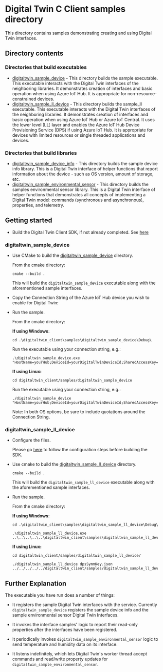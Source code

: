 # Digital Twin C Client samples directory

This directory contains samples demonstrating creating and using Digital Twin interfaces.  

## Directory contents

### Directories that build executables
* [digitaltwin\_sample\_device](./digitaltwin_sample_device) - This directory builds the sample executable.  This executable interacts with the Digital Twin interfaces of the neighboring libraries.  It demonstrates creation of interfaces and basic operation when using Azure IoT Hub. It is appropriate for non-resource-constrained devices.
* [digitaltwin\_sample\_ll_device](./digitaltwin_sample_ll_device) - This directory builds the sample_ll executable. This executable interacts with the Digital Twin interfaces of the neighboring libraries.  It demonstrates creation of interfaces and basic operation when using Azure IoT Hub or Azure IoT Central.  It uses the lower level (LL) layer and enables the Azure IoT Hub Device Provisioning Service (DPS) if using Azure IoT Hub.  It is appropriate for devices with limited resources or single threaded applications and devices.

### Directories that build libraries
* [digitaltwin\_sample\_device_info](./digitaltwin_sample_device_info) - This directory builds the sample device info library.  This is a Digital Twin interface of helper functions that report information about the device - such as OS version, amount of storage, etc.
* [digitaltwin\_sample\_environmental_sensor](./digitaltwin_sample_environmental_sensor) - This directory builds the samples environmental sensor library.  This is a Digital Twin interface of helper functions that demonstrates all concepts of implementing a Digital Twin model: commands (synchronous and asynchronous), properties, and telemetry.

## Getting started

* Build the Digital Twin Client SDK, if not already completed. See [here](../doc/building_sdk.md)

### digitaltwin\_sample\_device

* Use CMake to build the [digitaltwin\_sample\_device](digitaltwin_sample_device) directory.

  From the cmake directory:
  ```
  cmake --build .
  ```
  This will build the `digitaltwin_sample_device` executable along with the aforementioned sample interfaces.

* Copy the Connection String of the Azure IoT Hub device you wish to enable for Digital Twin:

* Run the sample.

  From the cmake directory:
  
  **If using Windows:** 

  ```
  cd .\digitaltwin_client\samples\digitaltwin_sample_device\Debug\
  ```
  Run the executable using your connection string, e.g.:
  ```
  .\digitaltwin_sample_device.exe "HostName=yourHub;DeviceId=yourDigitalTwinDeviceId;SharedAccessKey=secret"
  ```

  **If using Linux:**

  ```
  cd digitaltwin_client/samples/digitaltwin_sample_device
  ```
  Run the executable using your connection string, e.g.:
  ```
  ./digitaltwin_sample_device "HostName=yourHub;DeviceId=yourDigitalTwinDeviceId;SharedAccessKey=secret"
  ```

  Note: In both OS options, be sure to include quotations around the Connection String.



### digitaltwin\_sample\_ll_device

* Configure the files.

  Please go [here](./digitaltwin_sample_ll_device) to follow the configuration steps before building the SDK.

* Use cmake to build the [digitaltwin\_sample\_ll_device](digitaltwin_sample_ll_device) directory.

  ```
  cmake --build .
  ```
  This will build the `digitaltwin_sample_ll_device` executable along with the aforementioned sample interfaces.
  
* Run the sample.

  From the cmake directory:

  **If using Windows:** 
  ```
  cd .\digitaltwin_client\samples\digitaltwin_sample_ll_device\Debug\

  .\digitaltwin_sample_ll_device.exe ..\..\..\..\..\digitaltwin_client\samples\digitaltwin_sample_ll_device\sample_config\dpsSymmKey.json
  ```

  **If using Linux:**
  ```
  cd digitaltwin_client/samples/digitaltwin_sample_ll_device/
  
  ./digitaltwin_sample_ll_device dpsSymmKey.json ../../../../../digitaltwin_client/samples/digitaltwin_sample_ll_device/sample_config/dpsSymmKey.json
  ```


## Further Explanation

  The executable you have run does a number of things:

  * It registers the sample Digital Twin interfaces with the service.  Currently `digitaltwin_sample_device` registers the sample device info and the sample environmental sensor Digital Twin Interfaces.

  * It invokes the interface samples' logic to report their read-only properties after the interfaces have been registered.

  * It periodically invokes `digitaltwin_sample_environmental_sensor` logic to send temperature and humidity data on its interface.

  * It listens indefinitely, which lets Digital Twin's worker thread accept commands and read/write property updates for  `digitaltwin_sample_environmental_sensor`.
